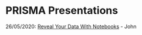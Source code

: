 # PRISMA Presentations

26/05/2020: [Reveal Your Data With Notebooks](https://prisma-capacity.github.io/presentations/reveal-your-data-with-notebooks/#slide=1) - John